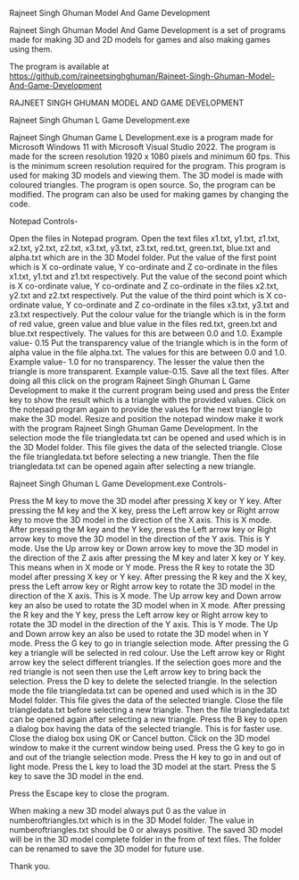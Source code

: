 Rajneet Singh Ghuman Model And Game Development

Rajneet Singh Ghuman Model And Game Development is a set of programs made for 
making 3D and 2D models for games and also making games using them.

The program is available at https://github.com/rajneetsinghghuman/Rajneet-Singh-Ghuman-Model-And-Game-Development

RAJNEET SINGH GHUMAN MODEL AND GAME DEVELOPMENT

Rajneet Singh Ghuman L Game Development.exe

Rajneet Singh Ghuman Game L Development.exe is a program made for Microsoft Windows 11 with Microsoft Visual Studio 2022.
The program is made for the screen resolution 1920 x 1080 pixels and minimum 60 fps.
This is the minimum screen resolution required for the program.
This program is used for making 3D models and viewing them.
The 3D model is made with coloured triangles.
The program is open source.
So, the program can be modified.
The program can also be used for making games by changing the code.

Notepad Controls-

Open the files in Notepad program.
Open the text files x1.txt, y1.txt, z1.txt, x2.txt, y2.txt, z2.txt, x3.txt, y3.txt, z3.txt, red.txt, green.txt, blue.txt and alpha.txt which are in the 3D Model folder.
Put the value of the first point which is X co-ordinate value, Y co-ordinate and Z co-ordinate in the files x1.txt, y1.txt and z1.txt respectively.
Put the value of the second point which is X co-ordinate value, Y co-ordinate and Z co-ordinate in the files x2.txt, y2.txt and z2.txt respectively.
Put the value of the third point which is X co-ordinate value, Y co-ordinate and Z co-ordinate in the files x3.txt, y3.txt and z3.txt respectively.
Put the colour value for the triangle which is in the form of red value, green value and blue value in the files red.txt, green.txt and blue.txt respectively.
The values for this are between 0.0 and 1.0. Example value- 0.15
Put the transparency value of the triangle which is in the form of alpha value in the file alpha.txt.
The values for this are between 0.0 and 1.0. Example value- 1.0 for no transparency. The lesser the value then the triangle is more transparent.
Example value-0.15. Save all the text files.
After doing all this click on the program Rajneet Singh Ghuman L Game Development to make it the current program being used and press the Enter key to show the result which
is a triangle with the provided values.
Click on the notepad program again to provide the values for the next triangle to make the 3D model.
Resize and position the notepad window make it work with the program Rajneet Singh Ghuman Game Development.
In the selection mode the file triangledata.txt can be opened and used which is in the 3D Model folder.
This file gives the data of the selected triangle.
Close the file triangledata.txt before selecting a new triangle.
Then the file triangledata.txt can be opened again after selecting a new triangle.


Rajneet Singh Ghuman L Game Development.exe Controls-

Press the M key to move the 3D model after pressing X key or Y key.
After pressing the M key and the X key, press the Left arrow key or Right arrow key to move the 3D model in the direction of the X axis. This is X mode.
After pressing the M key and the Y key, press the Left arrow key or Right arrow key to move the 3D model in the direction of the Y axis. This is Y mode.
Use the Up arrow key or Down arrow key to move the 3D model in the direction of the Z axis after pressing the M key and later X key or Y key. This means when in X mode or Y mode.
Press the R key to rotate the 3D model after pressing X key or Y key.
After pressing the R key and the X key, press the Left arrow key or Right arrow key to rotate the 3D model in the direction of the X axis. This is X mode.
The Up arrow key and Down arrow key an also be used to rotate the 3D model when in X mode.
After pressing the R key and the Y key, press the Left arrow key or Right arrow key to rotate the 3D model in the direction of the Y axis. This is Y mode.
The Up and Down arrow key an also be used to rotate the 3D model when in Y mode.
Press the G key to go in triangle selection mode. After pressing the G key a triangle will be selected in red colour.
Use the Left arrow key or Right arrow key the select different triangles. If the selection goes more and the red triangle is not seen
then use the Left arrow key to bring back the selection.
Press the D key to delete the selected triangle.
In the selection mode the file triangledata.txt can be opened and used which is in the 3D Model folder.
This file gives the data of the selected triangle.
Close the file triangledata.txt before selecting a new triangle.
Then the file triangledata.txt can be opened again after selecting a new triangle.
Press the B key to open a dialog box having the data of the selected triangle.
This is for faster use. Close the dialog box using OK or Cancel button.
Click on the 3D model window to make it the current window being used.
Press the G key to go in and out of the triangle selection mode.
Press the H key to go in and out of light mode.
Press the L key to load the 3D model at the start.
Press the S key to save the 3D model in the end.

Press the Escape key to close the program.

When making a new 3D model always put 0 as the value in numberoftriangles.txt which is in the 3D Model folder.
The value in numberoftriangles.txt should be 0 or always positive.
The saved 3D model will be in the 3D model complete folder in the from of text files.
The folder can be renamed to save the 3D model for future use.

Thank you.
